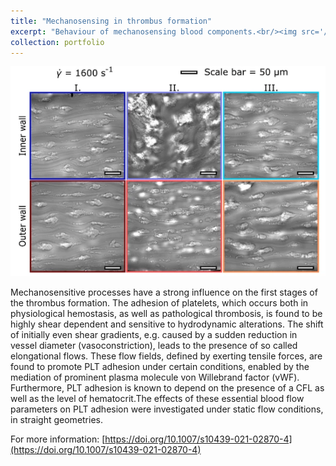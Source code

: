 ```yaml
---
title: "Mechanosensing in thrombus formation"
excerpt: "Behaviour of mechanosensing blood components.<br/><img src='/images/platelet_vwf.png'>"
collection: portfolio
---
```


![platelet adhesion.](/images/platelet_vwf.png)

Mechanosensitive processes have a strong influence on the first stages of the thrombus formation. The adhesion of platelets, which occurs both in physiological hemostasis, as well as pathological thrombosis, is found to be highly shear dependent and sensitive to hydrodynamic alterations. The shift of initially even shear gradients, e.g. caused by a sudden reduction in vessel diameter (vasoconstriction), leads to the presence of so called elongational flows. These flow fields, defined by exerting tensile forces, are found to promote PLT adhesion under certain conditions, enabled by the mediation of prominent plasma molecule von Willebrand factor (vWF). Furthermore, PLT adhesion is known to depend on the presence of a CFL as well as the level of hematocrit.The effects of these essential blood flow parameters on PLT adhesion were investigated under static flow conditions, in straight geometries.

For more information: [https://doi.org/10.1007/s10439-021-02870-4](https://doi.org/10.1007/s10439-021-02870-4)

